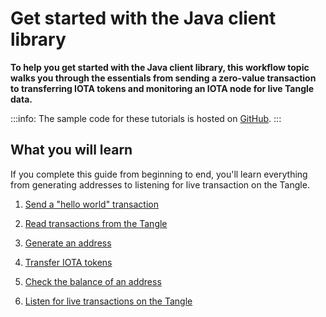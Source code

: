 # Get started with the Java client library

**To help you get started with the Java client library, this workflow topic walks you through the essentials from sending a zero-value transaction to transferring IOTA tokens and monitoring an IOTA node for live Tangle data.**

:::info:
The sample code for these tutorials is hosted on [GitHub](https://github.com/iota-community/java-iota-workshop).
:::

## What you will learn

If you complete this guide from beginning to end, you'll learn everything from generating addresses to listening for live transaction on the Tangle.

1. [Send a "hello world" transaction](../tutorials/java/send-your-first-bundle.md)

2. [Read transactions from the Tangle](../tutorials/java/read-transactions.md)

3. [Generate an address](../tutorials/java/generate-an-address.md)

4. [Transfer IOTA tokens](../tutorials/java/transfer-iota-tokens.md)

5. [Check the balance of an address](../tutorials/java/check-balance.md)

6. [Listen for live transactions on the Tangle](../tutorials/java/listen-for-transactions.md)
